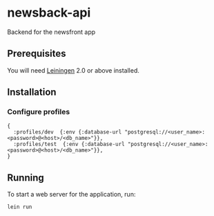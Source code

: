 # newsback-api

Backend for the newsfront app

## Prerequisites

You will need [Leiningen][1] 2.0 or above installed.

[1]: https://github.com/technomancy/leiningen

## Installation

### Configure profiles
```
{
  :profiles/dev  {:env {:database-url "postgresql://<user_name>:<password>@<host>/<db_name>"}},
  :profiles/test  {:env {:database-url "postgresql://<user_name>:<password>@<host>/<db_name>"}},
}
```

## Running

To start a web server for the application, run:

    lein run
